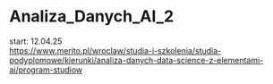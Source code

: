 # Analiza_Danych_AI_2

start: 12.04.25   
https://www.merito.pl/wroclaw/studia-i-szkolenia/studia-podyplomowe/kierunki/analiza-danych-data-science-z-elementami-ai/program-studiow
